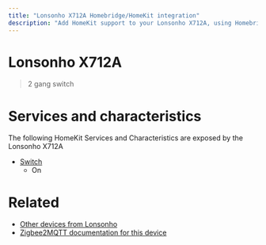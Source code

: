 ```yaml
---
title: "Lonsonho X712A Homebridge/HomeKit integration"
description: "Add HomeKit support to your Lonsonho X712A, using Homebridge, Zigbee2MQTT and homebridge-z2m."
---
```

<!---
This file has been GENERATED using src/docgen/docgen.ts
DO NOT EDIT THIS FILE MANUALLY!
-->
# Lonsonho X712A
> 2 gang switch


# Services and characteristics
The following HomeKit Services and Characteristics are exposed by
the Lonsonho X712A

* [Switch](../../switch.md)
  * On


# Related
* [Other devices from Lonsonho](../index.md#lonsonho)
* [Zigbee2MQTT documentation for this device](https://www.zigbee2mqtt.io/devices/X712A.html)